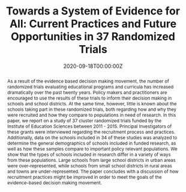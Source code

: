 ---
title: "Towards a System of Evidence for All: Current Practices and Future Opportunities in 37 Randomized Trials"
authors: ["Elizabeth Tipton", "Jessaca Spybrook", admin, "Qian Wang", "Caryn Davidson"]

date: "2020-09-18T00:00:00Z"
doi: "https://doi.org/10.3102/0013189X20960686"

# Schedule page publish date (NOT publication's date).
publishDate: "2020-09-17T00:00:00Z"

# Publication type.
# Legend: 0 = Uncategorized; 1 = Conference paper; 2 = Journal article;
# 3 = Preprint / Working Paper; 4 = Report; 5 = Book; 6 = Book section;
# 7 = Thesis; 8 = Patent
publication_types: ["2"]

# Publication name and optional abbreviated publication name.
publication: "Educational Researcher"
publication_short: "ER"

abstract: As a result of the evidence based decision making movement, the number of randomized trials evaluating educational programs and curricula has increased dramatically over the past twenty years. Policy makers and practitioners are encouraged to use the results of these trials to inform their decision making in schools and school districts. At the same time, however, little is known about the schools taking part in these randomized trials, both regarding how and why they were recruited and how they compare to populations in need of research. In this paper, we report on a study of 37 cluster randomized trials funded by the Institute of Education Sciences between 2011 - 2015. Principal Investigators of these grants were interviewed regarding the recruitment process and practices. Additionally, data on the schools included in 34 of these studies was analyzed to determine the general demographics of schools included in funded research, as well as how these samples compare to important policy relevant populations. We show that the types of schools included in research differ in a variety of ways from these populations. Large schools from large school districts in urban areas were over-represented, while schools from small school districts in rural areas and towns are under-represented. The paper concludes with a discussion of how recruitment practices might be improved in order to meet the goals of the evidence-based decision making movement. 



#tags:
#- Source Themes
#featured: false

#links:
#- name: PDF
#    link: files/aggregate_patterns_replication.pdf
# url_pdf: http://arxiv.org/pdf/1512.04133v1
#url_code: '#'
#url_dataset: '#'
#url_poster: '#'
#url_project: ''
#url_slides: ''
#url_source: '#'
#url_video: '#'
---